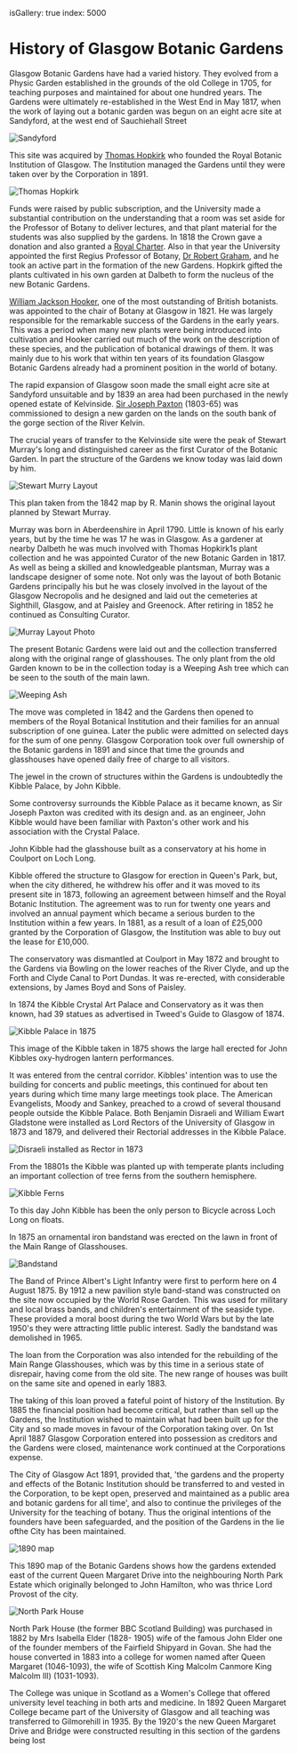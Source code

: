 isGallery: true
index: 5000

# History of Glasgow Botanic Gardens

Glasgow Botanic Gardens have had a varied history.  They evolved from
a Physic Garden established in the grounds of the old College in 1705,
for teaching purposes and maintained for about one hundred years.  The
Gardens were ultimately re-established in the West End in May 1817,
when the work of laying out a botanic garden was begun on an eight
acre site at Sandyford, at the west end of Sauchiehall Street

![Sandyford](image:sandyford.jpg)

This site was acquired by [Thomas Hopkirk](/wiki/Thomas_Hopkirk) who founded the Royal Botanic
Institution of Glasgow. The Institution managed the Gardens until they
were taken over by the Corporation in 1891.

![Thomas Hopkirk](image:hopkirk.jpg)

Funds were raised by public subscription, and the University made a
substantial contribution on the understanding that a room was set
aside for the Professor of Botany to deliver lectures, and that plant
material for the students was also supplied by the gardens. In 1818
the Crown gave a donation and also granted a [Royal Charter](/wiki/Royal_charter). Also in
that year the University appointed the first Regius Professor of
Botany, [Dr Robert Graham](/wiki/Robert_Graham_%28botanist%29), and he took an active part in the formation
of the new Gardens. Hopkirk gifted the plants cultivated in his own
garden at Dalbeth to form the nucleus of the new Botanic Gardens.

[William Jackson Hooker](/wiki/William_Jackson_Hooker),
one of the most outstanding of British botanists. was appointed to the
chair of Botany at Glasgow in 1821. He was largely responsible for the
remarkable success of the Gardens in the early years. This was a
period when many new plants were being introduced into cultivation and
Hooker carried out much of the work on the description of these
species, and the publication of botanical drawings of them. It was
mainly due to his work that within ten years of its foundation Glasgow
Botanic Gardens already had a prominent position in the world of
botany.

The rapid expansion of Glasgow soon made the small eight acre site at
Sandyford unsuitable and by 1839 an area had been purchased in the
newly opened estate of
Kelvinside. [Sir Joseph Paxton](/wiki/Joseph_Paxton)
(1803-65) was commissioned to design a new garden on the lands on the
south bank of the gorge section of the River Kelvin.

The crucial years of transfer to the Kelvinside site were the peak of
Stewart Murray's long and distinguished career as the first Curator of
the Botanic Garden. In part the structure of the Gardens we know today
was laid down by him.

![Stewart Murry Layout](image:stewart-murray-layout.jpg)

This plan taken from the 1842 map by R. Manin shows the original
layout planned by Stewart Murray.

Murray was born in Aberdeenshire in April 1790. Little is known of his
early years, but by the time he was 17 he was in Glasgow. As a
gardener at nearby Dalbeth he was much involved with Thomas Hopkirk1s
plant collection and he was appointed Curator of the new Botanic
Garden in 1817. As well as being a skilled and knowledgeable
plantsman, Murray was a landscape designer of some note. Not only was
the layout of both Botanic Gardens principally his but he was closely
involved in the layout of the Glasgow Necropolis and he designed and
laid out the cemeteries at Sighthill, Glasgow, and at Paisley and
Greenock. After retiring in 1852 he continued as Consulting Curator.

![Murray Layout Photo](image:murray-layout-photo.jpg)

The present Botanic Gardens were laid out and the collection
transferred along with the original range of glasshouses. The only
plant from the old Garden known to be in the collection today is a
Weeping Ash tree which can be seen to the south of the main lawn.

![Weeping Ash](image:weeping-ash.jpg)

The move was completed in 1842 and the Gardens then opened to members
of the Royal Botanical lnstitution and their families for an annual
subscription of one guinea. Later the public were admitted on selected
days for the sum of one penny. Glasgow Corporation took over full
ownership of the Botanic gardens in 1891 and since that time the
grounds and glasshouses have opened daily free of charge to all
visitors.

The jewel in the crown of structures within the Gardens is undoubtedly
the Kibble Palace, by John Kibble.

Some controversy surrounds the Kibble Palace as it became known, as
Sir Joseph Paxton was credited with its design and. as an engineer,
John Kibble would have been familiar with Paxton's other work and his
association with the Crystal Palace.

John Kibble had the glasshouse built as a conservatory at his home in
Coulport on Loch Long.

Kibble offered the structure to Glasgow for erection in Queen's Park,
but, when the city dithered, he withdrew his offer and it was moved to
its present site in 1873, following an agreement between himself and
the Royal Botanic Institution. The agreement was to run for twenty one
years and involved an annual payment which became a serious burden to
the Institution within a few years. In 1881, as a result of a loan of
£25,000 granted by the Corporation of Glasgow, the Institution was
able to buy out the lease for £10,000.

The conservatory was dismantled at Coulport in May 1872 and brought to
the Gardens via Bowling on the lower reaches of the River Clyde, and
up the Forth and Clyde Canal to Port Dundas. It was re-erected, with
considerable extensions, by James Boyd and Sons of Paisley.

In 1874 the Kibble Crystal Art Palace and Conservatory as it was then
known, had 39 statues as advertised in Tweed's Guide to Glasgow of
1874.

![Kibble Palace in 1875](image:kibble-1875.jpg)

This image of the Kibble taken in 1875 shows the large hall erected
for John Kibbles oxy-hydrogen lantern performances.


It was entered from the central corridor. Kibbles' intention was to
use the building for concerts and public meetings, this continued for
about ten years during which time many large meetings took place. The
American Evangelists, Moody and Sankey, preached to a crowd of several
thousand people outside the Kibble Palace. Both Benjamin Disraeli and
William Ewart Gladstone were installed as Lord Rectors of the
University of Glasgow in 1873 and 1879, and delivered their Rectorial
addresses in the Kibble Palace.

![Disraeli installed as Rector in 1873](image:disraeli-rector.jpg)

From the 18801s the Kibble was planted up with temperate plants
including an important collection of tree ferns from the southern
hemisphere.

![Kibble Ferns](image:kibble-ferns.jpg)

To this day John Kibble has been the only person to Bicycle across
Loch Long on floats.

In 1875 an ornamental iron bandstand was erected on the lawn in front
of the Main Range of Glasshouses.

![Bandstand](image:bandstand.jpg)

The Band of Prince Albert's Light Infantry were first to perform here
on 4 August 1875. By 1912 a new pavilion style band-stand was
constructed on the site now occupied by the World Rose Garden. This
was used for military and local brass bands, and children's
entertainment of the seaside type. These provided a moral boost during
the two World Wars but by the late 1950's they were attracting little
public interest. Sadly the bandstand was demolished in 1965.

The loan from the Corporation was also intended for the rebuilding of
the Main Range Glasshouses, which was by this time in a serious state
of disrepair, having come from the old site. The new range of houses
was built on the same site and opened in early 1883. 

The taking of this loan proved a fateful point of history of the
Institution. By 1885 the financial position had become critical, but
rather than sell up the Gardens, the Institution wished to maintain
what had been built up for the City and so made moves in favour of the
Corporation taking over. On 1st April 1887 Glasgow Corporation entered
into possession as creditors and the Gardens were closed, maintenance
work continued at the Corporations expense.

The City of Glasgow Act 1891, provided that, 'the gardens and the
property and effects of the Botanic Institution should be transferred
to and vested in the Corporation, to be kept open, preserved and
maintained as a public area and botanic gardens for all time', and
also to continue the privileges of the University for the teaching of
botany. Thus the original intentions of the founders have been
safeguarded, and the position of the Gardens in the lie ofthe City has
been maintained.

![1890 map](image:1890map.jpg)

This 1890 map of the Botanic Gardens shows how the gardens extended
east of the current Queen Margaret Drive into the neighbouring North
Park Estate which originally belonged to John Hamilton, who was thrice
Lord Provost of the city.

![North Park House](image:northparkhouse.jpg)

North Park House (the former BBC Scotland Building) was purchased in
1882 by Mrs Isabella Elder (1828- 1905) wife of the famous John Elder
one of the founder members of the Fairfield Shipyard in Govan. She had
the house converted in 1883 into a college for women named after Queen
Margaret (1046-1093), the wife of Scottish King Malcolm Canmore King
Malcolm Ill) (1031-1093). 

The College was unique in Scotland as a Women's College that offered
university level teaching in both arts and medicine. In 1892 Queen
Margaret College became part of the University of Glasgow and all
teaching was transferred to Gilmorehill in 1935.  By the 1920's the
new Queen Margaret Drive and Bridge were constructed resulting in this
section of the gardens being lost
